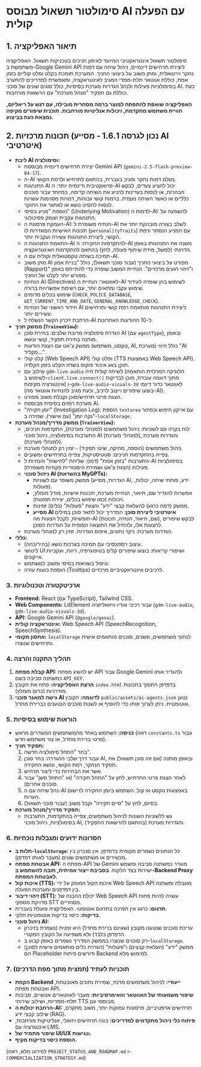 

# סימולטור תשאול מבוסס AI עם הפעלה קולית

## 1. תיאור האפליקציה

סימולטור תשאול אינטראקטיבי המיועד לאימון חניכים בטכניקות תשאול. האפליקציה משתמשת ב-Google Gemini API ליצירת תרחישים דינמיים, ניהול שיחה עם דמות נחקר וירטואלית, ומתן משוב על ביצועי החניך. המערכת תומכת בקלט ופלט קוליים בזמן אמת, כוללת אווטאר תלת-ממדי המגיב לאינטראקציה, ומאפשרת למדריכים להתערב בסימולציות פעילות ולנהל הגדרות מערכת בסיסיות, כולל סוגים שונים של סוכני AI. כעת כוללת גם תפקיד "מנהל מערכת" עם הרשאות מורחבות.

**האפליקציה שואפת להתפתח למוצר ברמה מסחרית מובילה, עם דגש על ריאליזם, חוויית משתמש מתקדמת, ויכולות אנליטיות מורחבות. תוכנית שיפורים מקיפה נמצאת כעת בביצוע.**

## 2. תכונות מרכזיות (נכון לגרסה 1.6.1 - מסייע AI איטרטיבי)

*   **ליבת AI וסימולציה:**
    *   יצירת תרחישים דינמית מבוססת Gemini API (`gemini-2.5-flash-preview-04-17`).
    *   ה-AI מגלם דמות נחקר ומגיב בעברית, בהתאם לתרחיש ולרמת הקושי.
    *   התנהגות AI פרואקטיבית ודינמית יותר: ה-AI יכול להציע צעדים, לבקש הבהרות, או לנסות בעדינות להניע את השיחה קדימה, במיוחד עבור סוכנים כלליים או כאשר השיחה נעצרת. ברמות קושי גבוהות, דמויות מסוימות עשויות לנסות להסיט נושא או לאתגר את החוקר.
    *   הוספת "מניע בסיסי" (Underlying Motivation) לדמות ה-AI: להשפעה על התנהגות עקבית ועומק פסיכולוגי.
    *   העמקת פרסונת ה-AI: הנחיה משופרת ל-AI לשלב בצורה מובהקת יותר את תכונות האישיות המוגדרות לו (`personalityTraits`) עם המניע הנסתר ורמת הקושי, ליצירת התנהגות עשירה ועקבית יותר.
    *   התאמת התנהגות ה-AI להתקדמות החקירה: ה-AI משנה את התנהגותו באופן הדרגתי (למשל, מידת שיתוף פעולה, לחץ) בהתאם להתקדמות האינטראקציה.
    *   תמיכה בשיחה טקסטואלית וקולית עם ה-AI.
    *   מתן משוב AI מפורט על ביצועי החניך (עבור סוכני תשאול), כולל "בניית אמון (Rapport)" ו"זיהוי רגעים מרכזיים". הנחיית המשוב שופרה כדי להתייחס באופן מפורש יותר לקלט של החניך.
    *   הנחיות AI (Directives) לאווטאר: הנחיית ה-AI לשימוש בהן שופרה לעידוד שימוש עקבי ומתאים יותר, עם רשימת אפשרויות ברורה.
    *   שימוש בכלים מדומים (`CHECK_POLICE_DATABASE`, `GET_CURRENT_TIME_AND_DATE`, `GENERAL_KNOWLEDGE_CHECK`).
    *   חידוד ראשוני של הנחיות AI ליצירת התנהגות מותאמת רמת קושי ותרחישים עשירים יותר.
    *   הרחבת זיכרון הקשר הנשלח ל-AI ל-10 ההודעות האחרונות.
*   **ממשק חניך (`TraineeView`):**
    *   הגדרת סימולציה מרובת שלבים: בחירת סוכן AI (עם `agentType`), ובאופן מותנה בחירת תפקיד, קושי ונושא.
    *   ממשק צ'אט עם הצגת הודעות (טקסט, משתמש, AI, מערכת) כולל חיווי "AI מקליד...".
    *   קלט קולי (Web Speech API) ופלט קולי (TTS באמצעות Web Speech API). תוקן באג איבוד פוקוס בשדה הקלט בזמן הקלדה.
    *   שילוב עם `gdm-live-audio` לשיחה קולית חיה (הלוגיקה המרכזית הותאמה לשימוש ב-`client.live.connect()` מתוך דוגמה עובדת, מוכן לבדיקות אינטגרציה מקיפות) ו-`gdm-live-audio-visuals-3d` לאווטאר כדור דינמי (בוצעו שיפורים וייצוב לרכיב, וכעת מגיב להנחיות אווטאר מה-AI).
    *   הצגת פרטי תרחיש/סוכן וקבלת משוב מפורט.
    *   מערכת רמזים בסיסית מבוססת AI.
    *   "יומן חקירה" (Investigation Log): הוספת `textarea` עם אייקון חיפוש וכפתור "נקה יומן" (עם אישור). שמירה ב-`localStorage`.
*   **ממשק מדריך/מנהל מערכת (`TrainerView`):**
    *   לוח בקרה עם לשוניות: ניהול משתמשים (למנהלי מערכת), התקדמות חניכים, התערבות בסימולציה, ניהול סוכני AI (למנהלי מערכת), והגדרות מערכת (למנהלי מערכת).
    *   ניהול משתמשים (הוספה, מחיקה, שינוי תפקיד) - זמין רק למנהלי מערכת.
    *   צפייה בהתקדמות חניכים: סטטיסטיקות, צפייה בתרחישים ומשובים.
    *   התערבות "בזמן אמת" (דמו): שליחת "לחישות" והנחיות ל-AI בסימולציות פעילות (הצגת צ'אט ושמירת היסטוריית פקודות משופרת).
    *   **ניהול סוכני AI (בהשראת MyGPTs):**
        *   ממשק משופר עם לשוניות (הגדרות, מסייע AI, ידע, פותחי שיחה, יכולות, פעולות).
        *   אפשרות להגדיר שם, תיאור, הנחיית מערכת, תכונות אישיות, מודל מומלץ, ויכולות (כמו שימוש בכלים, יצירת תמונות).
        *   ממשק (דמה כרגע) להעלאת קבצי "ידע" והצגת "פעולות" (כלים) זמינות.
        *   **מסייע AI איטרטיבי ליצירת סוכן:** המדריך יכול לתאר סוכן במילים חופשיות, לקבל הצעות מה-AI (שם, תיאור, הנחיה, תכונות), לבקש שיפורים להצעות אלו, ולהחיל את התוצאה הסופית על הגדרות הסוכן.
    *   הגדרות מערכת: ניקוי נתונים, איפוס הגדרות. זמין רק למנהלי מערכת.
*   **כללי:**
    *   עיצוב רספונסיבי עם תמיכה בערכות נושא (בהיר/כהה).
    *   ליטושי UI ושיפורי קריאות: בוצעו שיפורים קלים בטיפוגרפיה, ריווח, ועקביות אייקונים.
    *   טיפול בשגיאות בסיסי ומשוב למשתמש.
    *   הוספת בועות עזרה (Tooltips) לרכיבים אינטראקטיביים מרכזיים.

### 3. ארכיטקטורה וטכנולוגיות

*   **Frontend:** React (עם TypeScript), Tailwind CSS.
*   **Web Components:** LitElement עבור רכיבי אודיו וויזואליזציה (`gdm-live-audio`, `gdm-live-audio-visuals-3d`).
*   **API:** Google Gemini API (`@google/genai`).
*   **אינטראקציה קולית:** Web Speech API (SpeechRecognition, SpeechSynthesis).
*   **אחסון מקומי:** `localStorage` לנתוני משתמשים, סשנים, סוכנים מותאמים אישית ותרחישים שנוצרו.

### 4. תהליך התקנה והרצה

1.  **קבלת מפתח API:** יש להשיג מפתח API עבור Google Gemini ולהגדיר אותו כמשתנה סביבה בשם `API_KEY`.
2.  **הרצת האפליקציה:** פתח את הקובץ `index.html` בדפדפן התומך בתכונות מודרניות (כרום מומלץ).
3.  **גישה למאגר סוכני AI לדוגמה:** הקובץ `public/assets/ai-agents.json` נטען אוטומטית. ניתן לערוך אותו כדי להוסיף או לשנות סוכנים הנטענים כברירת מחדל.

### 5. הוראות שימוש בסיסיות

*   **כניסה:** השתמש באחד מהמשתמשים המוגדרים מראש (ראה `constants.ts` עבור פרטי ברירת מחדל, או צור משתמש חדש).
*   **תפקיד חניך:**
    1.  בחר "התחל סימולציה חדשה".
    2.  עבור דרך שלבי ההגדרה: בחר סוכן AI, ובאופן מותנה (אם זהו סוכן תשאול) את תפקיד הנחקר, רמת הקושי, ונושא החקירה.
    3.  אשר את הבחירות כדי ליצור תרחיש.
    4.  לאחר הצגת פרטי התרחיש, לחץ על "התחל חקירה" (או "התחל סשן" עבור סוכנים אחרים).
    5.  נהל שיחה עם ה-AI באמצעות טקסט או קול. השתמש ביומן החקירה לרישום הערות.
    6.  בסיום, לחץ על "סיים חקירה" וקבל משוב (עבור סוכני תשאול).
*   **תפקיד מדריך/מנהל מערכת:**
    *   גש ללשוניות השונות לניהול משתמשים, צפייה בהתקדמות, התערבות בסימולציות, ניהול סוכני AI, והגדרות מערכת (בהתאם להרשאות התפקיד).

### 6. חסרונות ידועים ומגבלות נוכחיות

*   **תלות ב-`localStorage`:** כל הנתונים נשמרים מקומית בדפדפן. אין סנכרון בין מכשירים או משתמשים שונים (מעבר לאותו דפדפן).
*   **אבטחת מפתח API:** מפתח ה-API של Gemini מוגדר כמשתנה סביבה ומשמש ישירות בצד הלקוח. **בסביבת ייצור אמיתית, חובה להשתמש ב-Backend Proxy לאבטחת המפתח.**
*   **איכות קול (TTS):** איכות הקול המופק על ידי Web Speech API מוגבלת ומשתנה בין דפדפנים ומערכות הפעלה.
*   **זיהוי דיבור (STT):** יכולת ההבנה של Web Speech API עשויה להיות פחות מדויקת מספקי STT מסחריים.
*   **תרגום:** כרגע אין תמיכה בתרגום אוטומטי. האפליקציה פועלת בעברית.
*   **בדיקות:** כיסוי בדיקות אוטומטיות חלקי.
*   **ניהול סוכני AI:**
    *   עריכת סוכנים שנטענו מקובץ (שאינם ברירת מחדל) היא זמנית (נשמרת בזיכרון הדפדפן בלבד) ולא משפיעה על הקובץ המקורי.
    *   רק סוכנים שנוצרו בממשק המדריך נשמרים באופן קבוע ב-`localStorage`.
    *   ממשק "ידע" (העלאת קבצים) ו"פעולות" (הגדרת כלים מותאמים אישית לסוכן) הם Placeholder ודורשים פיתוח Backend למימוש מלא.

### 7. תוכניות לעתיד (תמצית מתוך מפת הדרכים)

*   **הקמת Backend ייעודי:** לניהול משתמשים מרכזי, שמירת נתונים מאובטחת, ואבטחת מפתח API.
*   **שיפור משמעותי של האווטאר והאימרסיביות:** מעבר לאווטארים אנושיים, סביבות תלת-ממדיות, ושילוב שירותי TTS מבוססי ענן.
*   **הרחבת יכולות ה-AI:** תרחישים אדפטיביים, פרסונות עמוקות יותר, משוב מתקדם, שילוב קבצי ידע (RAG).
*   **פיתוח כלי ניהול מתקדמים למדריכים:** בונה תרחישים ויזואלי, אנליטיקות מורחבות, אינטגרציה עם LMS.
*   **שיפור מתמיד של UI/UX ונגישות.**
*   **הוספת כיסוי בדיקות מקיף.**

(לפירוט מלא, ראה `PROJECT_STATUS_AND_ROADMAP.md` ו-`COMMERCIALIZATION_STRATEGY.md`)
